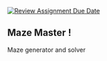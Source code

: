 [![Review Assignment Due Date](https://classroom.github.com/assets/deadline-readme-button-22041afd0340ce965d47ae6ef1cefeee28c7c493a6346c4f15d667ab976d596c.svg)](https://classroom.github.com/a/86y5ciS9)
<h2>Maze Master !</h2>
<p>Maze generator and solver</p>

